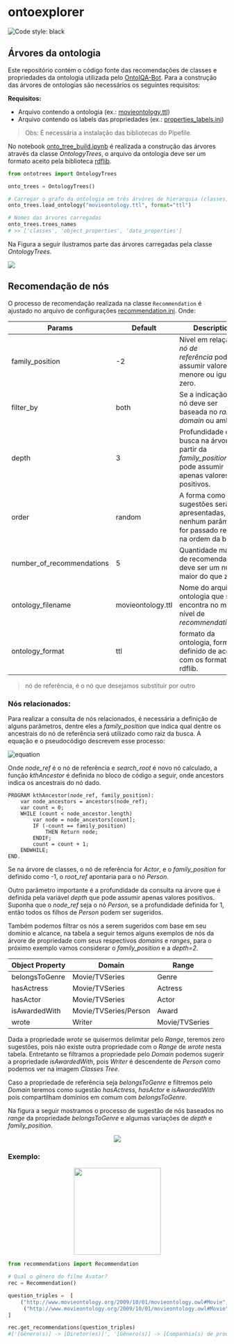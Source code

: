 # ontoexplorer

![Code style: black](https://img.shields.io/badge/code%20style-black-000000.svg)

## Árvores da ontologia

Este repositório contém o código fonte das recomendações de classes e propriedades da ontologia utilizada pelo [OntoIQA-Bot](https://github.com/JessicaCardoso/OntoIQA-Bot). Para a construção das árvores de ontologias são necessários os seguintes requisitos: 

**Requisitos:**

- Arquivo contendo a  ontologia (ex.: [movieontology.ttl](movieontology.ttl))
- Arquivo contendo os labels das propriedades (ex.: [properties_labels.ini](properties_labels.ini))

> Obs: É necessária a instalação das bibliotecas do Pipefile.

No notebook [onto_tree_build.ipynb](onto_tree_build.ipynb) é realizada a construção das árvores através da classe _OntologyTrees_, o arquivo da ontologia deve ser um formato aceito pela biblioteca [rdflib](https://rdflib.readthedocs.io/en/stable/).

```python
from ontotrees import OntologyTrees

onto_trees = OntologyTrees()

# Carregar o grafo da ontologia em três árvores de hierarquia (classes, propriedades de objeto e propriedades de dado)
onto_trees.load_ontology("movieontology.ttl", format="ttl")

# Nomes das árvores carregadas
onto_trees.trees_names
# >> ['classes', 'object_properties', 'data_properties']
```

Na Figura a seguir ilustramos parte das árvores carregadas pela classe _OntologyTrees_.

<img src="imgs/onto_trees.png" align="center"> </img>

## Recomendação de nós

O processo de recomendação realizada na classe `Recommendation` é ajustado no arquivo de configurações [recommendation.ini](recommendation.ini). Onde:

| **Params**                | **Default**       | **Description**                                                                                          |
| ------------------------- | ----------------- | -------------------------------------------------------------------------------------------------------- |
| family_position           | -2                | Nível em relação ao *nó de referência* pode assumir valores menore ou iguais a zero.                     |
| filter_by                 | both              | Se a indicação do nó deve ser baseada no _range_, _domain_ ou ambos.                                     |
| depth                     | 3                 | Profundidade da busca na árvore a partir da *family_position*, pode assumir apenas valores positivos.    |
| order                     | random            | A forma como as sugestões serão apresentadas, se nenhum parâmetro for passado retorna na ordem da busca. |
| number_of_recommendations | 5                 | Quantidade máxima de recomendações, deve ser um número maior do que zero.                                |
| ontology_filename         | movieontology.ttl | Nome do arquivo da ontologia que se encontra no mesmo nível de *recommendation.py*.                      |
| ontology_format           | ttl               | formato da ontologia, formato definido de acordo com os formatos da rdflib.                              |

> nó de referência, é o nó que desejamos substituir por outro

### Nós relacionados:

Para realizar a consulta de nós relacionados, é necessária a definição de alguns parâmetros, dentre eles a *family\_position* que indica qual dentre os ancestrais do nó de referência será utilizado como raiz da busca. A equação e o pseudocódigo descrevem esse processo: 

![equation](imgs/root_ref.gif)

Onde *node_ref* é o nó de referência e *search_root* é novo nó calculado, a função *kthAncestor* é definida no bloco de código a seguir, onde ancestors indica os ancestrais do nó dado.

```
PROGRAM kthAncestor(node_ref, family_position):
    var node_ancestors = ancestors(node_ref);
    var count = 0;
    WHILE (count < node_ancestor.length)
        var node = node_ancestors[count];
        IF (-count == family_position)
            THEN Return node;
        ENDIF;
        count = count + 1;
    ENDWHILE;
END.
```

Se na árvore de classes, o nó de referência for *Actor*, e o *family_position* for definido como -1, o *root_ref* apontaria para o nó *Person*.

Outro parâmetro importante é a profundidade da consulta na árvore que é definida pela variável _depth_ que pode assumir apenas valores positivos. Suponha que o *node_ref* seja o nó *Person*, se a profundidade definida for 1, então todos os filhos de *Person* podem ser sugeridos.

Também podemos filtrar os nós a serem sugeridos com base em seu domínio e  alcance, na tabela a seguir temos alguns exemplos de nós da árvore de propriedade com seus respectivos *domains* e *ranges*, para o próximo exemplo vamos considerar o *family_position* e a *depth=2*.

| **Object Property** | **Domain**            | **Range**      |
| ------------------- | --------------------- | -------------- |
| belongsToGenre      | Movie/TVSeries        | Genre          |
| hasActress          | Movie/TVSeries        | Actress        |
| hasActor            | Movie/TVSeries        | Actor          |
| isAwardedWith       | Movie/TVSeries/Person | Award          |
| wrote               | Writer                | Movie/TVSeries |

Dada a propriedade *wrote* se quisermos delimitar pelo *Range*, teremos zero sugestões, pois não existe outra propriedade com o *Range* de *wrote* nesta tabela. Entretanto se filtramos a propriedade pelo *Domain* podemos sugerir a propriedade *isAwardedWith*, pois *Writer* é descendente de *Person* como podemos ver na imagem _Classes Tree_. 

Caso a propriedade de referência seja *belongsToGenre* e filtremos pelo *Domain* teremos como sugestão *hasActress*, *hasActor* e *isAwardedWith* pois compartilham domínios em comum com *belongsToGenre*.

Na figura a seguir mostramos o processo de sugestão de nós baseados no *range* da propriedade *belongsToGenre* e algumas variações de *depth* e *family_position*.

<p align="center">
<img src="imgs/tree_recommendation_dr.png"/>
</p>

### Exemplo:

<p align="center">
<img src="imgs/ex1.png" height=200/>
</p>

```python
from recommendations import Recommendation

# Qual o gênero do filme Avatar?
rec = Recommendation()

question_triples =  [
    ("http://www.movieontology.org/2009/10/01/movieontology.owl#Movie", "has_value", "Avatar"),
     ("http://www.movieontology.org/2009/10/01/movieontology.owl#Movie", "http://www.movieontology.org/2009/10/01/movieontology.owl#belongsToGenre", "http://www.movieontology.org/2009/10/01/movieontology.owl#Genre")
]

rec.get_recommendations(question_triples)
#['[Gênero(s)] -> [Diretor(es)]', '[Gênero(s)] -> [Companhia(s) de produção]', '[Gênero(s)] -> [Roteirista(s)]', '[Gênero(s)] -> [Editor(es)]', '[Gênero(s)] -> [Indicação/Indicações]']
```
